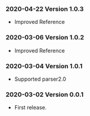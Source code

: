 ### 2020-04-22 Version 1.0.3
* Improved Reference

### 2020-03-06 Version 1.0.2
* Improved Reference

### 2020-03-04 Version 1.0.1
* Supported parser2.0

### 2020-03-02 Version 0.0.1
* First release.